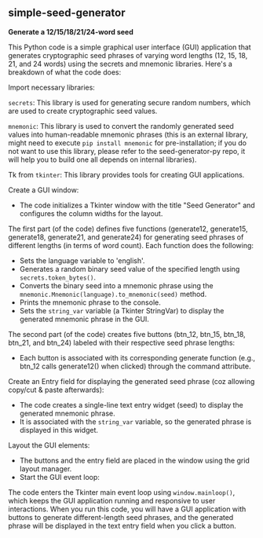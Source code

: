 ## simple-seed-generator

**Generate a 12/15/18/21/24-word seed**

This Python code is a simple graphical user interface (GUI) application that generates cryptographic seed phrases of varying word lengths (12, 15, 18, 21, and 24 words) using the secrets and mnemonic libraries. Here's a breakdown of what the code does:

Import necessary libraries:

`secrets`: This library is used for generating secure random numbers, which are used to create cryptographic seed values.

`mnemonic`: This library is used to convert the randomly generated seed values into human-readable mnemonic phrases (this is an external library, might need to execute `pip install mnemonic` for pre-installation; if you do not want to use this library, please refer to the seed-generator-py repo, it will help you to build one all depends on internal libraries).

Tk from `tkinter`: This library provides tools for creating GUI applications.

Create a GUI window:
- The code initializes a Tkinter window with the title "Seed Generator" and configures the column widths for the layout.

The first part (of the code) defines five functions (generate12, generate15, generate18, generate21, and generate24) for generating seed phrases of different lengths (in terms of word count). Each function does the following:
- Sets the language variable to 'english'.
- Generates a random binary seed value of the specified length using `secrets.token_bytes()`.
- Converts the binary seed into a mnemonic phrase using the `mnemonic.Mnemonic(language).to_mnemonic(seed)` method.
- Prints the mnemonic phrase to the console.
- Sets the `string_var` variable (a Tkinter StringVar) to display the generated mnemonic phrase in the GUI.

The second part (of the code) creates five buttons (btn_12, btn_15, btn_18, btn_21, and btn_24) labeled with their respective seed phrase lengths:
- Each button is associated with its corresponding generate function (e.g., btn_12 calls generate12() when clicked) through the command attribute.

Create an Entry field for displaying the generated seed phrase (coz allowing copy/cut & paste afterwards):
- The code creates a single-line text entry widget (seed) to display the generated mnemonic phrase.
- It is associated with the `string_var` variable, so the generated phrase is displayed in this widget.

Layout the GUI elements:
- The buttons and the entry field are placed in the window using the grid layout manager.
- Start the GUI event loop:

The code enters the Tkinter main event loop using `window.mainloop()`, which keeps the GUI application running and responsive to user interactions.
When you run this code, you will have a GUI application with buttons to generate different-length seed phrases, and the generated phrase will be displayed in the text entry field when you click a button.
